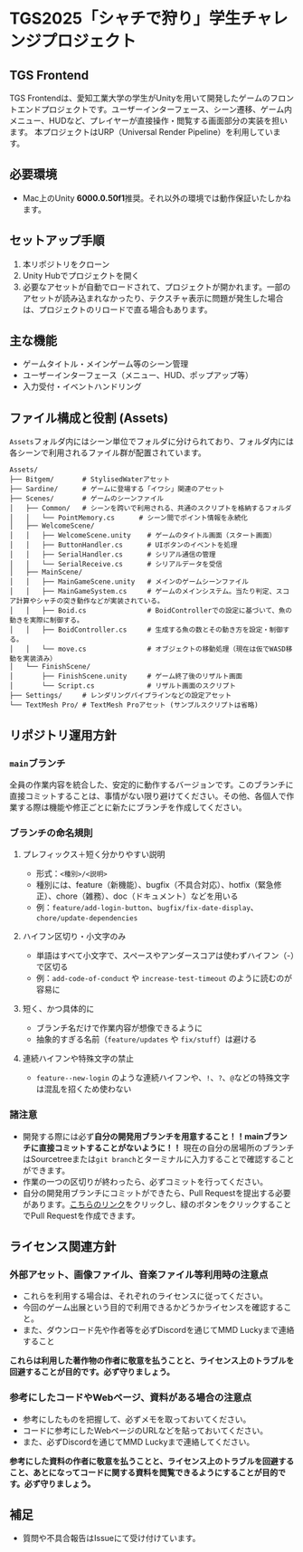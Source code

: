 # **TGS2025「シャチで狩り」学生チャレンジプロジェクト**

## TGS Frontend
TGS Frontendは、愛知工業大学の学生がUnityを用いて開発したゲームのフロントエンドプロジェクトです。ユーザーインターフェース、シーン遷移、ゲーム内メニュー、HUDなど、プレイヤーが直接操作・閲覧する画面部分の実装を担います。
本プロジェクトはURP（Universal Render Pipeline）を利用しています。

## 必要環境

- Mac上のUnity **6000.0.50f1**推奨。それ以外の環境では動作保証いたしかねます。

## セットアップ手順

1. 本リポジトリをクローン
2. Unity Hubでプロジェクトを開く
3. 必要なアセットが自動でロードされて、プロジェクトが開かれます。一部のアセットが読み込まれなかったり、テクスチャ表示に問題が発生した場合は、プロジェクトのリロードで直る場合もあります。

## 主な機能

- ゲームタイトル・メインゲーム等のシーン管理
- ユーザーインターフェース（メニュー、HUD、ポップアップ等）
- 入力受付・イベントハンドリング

## ファイル構成と役割 (Assets)
`Assets`フォルダ内にはシーン単位でフォルダに分けられており、フォルダ内には各シーンで利用されるファイル群が配置されています。
```
Assets/
├── Bitgem/       # StylisedWaterアセット
├── Sardine/      # ゲームに登場する「イワシ」関連のアセット
├── Scenes/       # ゲームのシーンファイル
│   ├── Common/   # シーンを跨いで利用される、共通のスクリプトを格納するフォルダ
│   │   └── PointMemory.cs      # シーン間でポイント情報を永続化
│   ├── WelcomeScene/
│   │   ├── WelcomeScene.unity    # ゲームのタイトル画面（スタート画面）
│   │   ├── ButtonHandler.cs      # UIボタンのイベントを処理
│   │   ├── SerialHandler.cs      # シリアル通信の管理
│   │   └── SerialReceive.cs      # シリアルデータを受信
│   ├── MainScene/  
│   │   ├── MainGameScene.unity   # メインのゲームシーンファイル
│   │   ├── MainGameSystem.cs     # ゲームのメインシステム。当たり判定、スコア計算やシャチの突き動作などが実装されている。
│   │   ├── Boid.cs               # BoidControllerでの設定に基づいて、魚の動きを実際に制御する。
│   │   ├── BoidController.cs     # 生成する魚の数とその動き方を設定・制御する。
│   │   └── move.cs               # オブジェクトの移動処理（現在は仮でWASD移動を実装済み）
│   └── FinishScene/
│       ├── FinishScene.unity     # ゲーム終了後のリザルト画面
│       └── Script.cs             # リザルト画面のスクリプト
├── Settings/     # レンダリングパイプラインなどの設定アセット
└── TextMesh Pro/ # TextMesh Proアセット (サンプルスクリプトは省略)
```

## リポジトリ運用方針

### `main`ブランチ
全員の作業内容を統合した、安定的に動作するバージョンです。このブランチに直接コミットすることは、事情がない限り避けてください。その他、各個人で作業する際は機能や修正ごとに新たにブランチを作成してください。

### ブランチの命名規則
1. プレフィックス＋短く分かりやすい説明
   - 形式：`<種別>/<説明>`
   - 種別には、feature（新機能）、bugfix（不具合対応）、hotfix（緊急修正）、chore（雑務）、doc（ドキュメント）などを用いる
   - 例：`feature/add-login-button`、`bugfix/fix-date-display`、`chore/update-dependencies`

2. ハイフン区切り・小文字のみ
   - 単語はすべて小文字で、スペースやアンダースコアは使わずハイフン（-）で区切る
   - 例：`add-code-of-conduct` や `increase-test-timeout` のように読むのが容易に

3. 短く、かつ具体的に
   - ブランチ名だけで作業内容が想像できるように
   - 抽象的すぎる名前（`feature/updates` や `fix/stuff`）は避ける

4. 連続ハイフンや特殊文字の禁止
   - `feature--new-login` のような連続ハイフンや、`!`、`?`、`@`などの特殊文字は混乱を招くため使わない

### 諸注意
* 開発する際には必ず**自分の開発用ブランチを用意すること！！mainブランチに直接コミットすることがないように！！**
  現在の自分の居場所のブランチはSourcetreeまたは`git branch`とターミナルに入力することで確認することができます。
* 作業の一つの区切りが終わったら、必ずコミットを行ってください。
* 自分の開発用ブランチにコミットができたら、Pull Requestを提出する必要があります。[こちらのリンク](https://github.com/tgs2025-ait/tgs-front/pulls)をクリックし、緑のボタンをクリックすることでPull Requestを作成できます。

## ライセンス関連方針

### 外部アセット、画像ファイル、音楽ファイル等利用時の注意点
- これらを利用する場合は、それぞれのライセンスに従ってください。
- 今回のゲーム出展という目的で利用できるかどうかライセンスを確認すること。
- また、ダウンロード先や作者等を必ずDiscordを通じてMMD Luckyまで連絡すること

**これらは利用した著作物の作者に敬意を払うことと、ライセンス上のトラブルを回避することが目的です。必ず守りましょう。**

### 参考にしたコードやWebページ、資料がある場合の注意点
- 参考にしたものを把握して、必ずメモを取っておいてください。
- コードに参考にしたWebページのURLなどを貼っておいてください。
- また、必ずDiscordを通じてMMD Luckyまで連絡してください。

**参考にした資料の作者に敬意を払うことと、ライセンス上のトラブルを回避すること、あとになってコードに関する資料を閲覧できるようにすることが目的です。必ず守りましょう。**

## 補足

- 質問や不具合報告はIssueにて受け付けています。